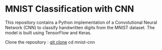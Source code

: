 # MNIST Classification with CNN

This repository contains a Python implementation of a Convolutional Neural Network (CNN) to classify handwritten digits from the MNIST dataset. The model is built using TensorFlow and Keras.

Clone the repository : 
[git clone](https://github.com/Pramod-rr/mnist-cnn.git)
cd mnist-cnn
